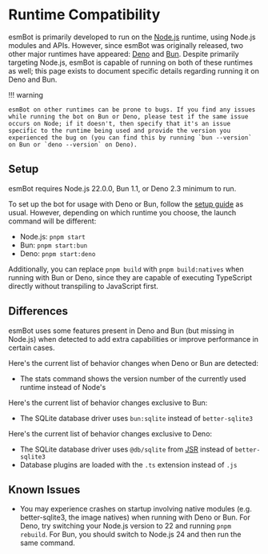 # Runtime Compatibility

esmBot is primarily developed to run on the [Node.js](https://nodejs.org) runtime, using Node.js modules and APIs. However, since esmBot was originally released, two other major runtimes have appeared: [Deno](https://deno.com) and [Bun](https://bun.sh). Despite primarily targeting Node.js, esmBot is capable of running on both of these runtimes as well; this page exists to document specific details regarding running it on Deno and Bun.

!!! warning

    esmBot on other runtimes can be prone to bugs. If you find any issues while running the bot on Bun or Deno, please test if the same issue occurs on Node; if it doesn't, then specify that it's an issue specific to the runtime being used and provide the version you experienced the bug on (you can find this by running `bun --version` on Bun or `deno --version` on Deno).

## Setup

esmBot requires Node.js 22.0.0, Bun 1.1, or Deno 2.3 minimum to run.

To set up the bot for usage with Deno or Bun, follow the [setup guide](https://docs.esmbot.net/setup) as usual. However, depending on which runtime you choose, the launch command will be different:

- Node.js: `pnpm start`
- Bun: `pnpm start:bun`
- Deno: `pnpm start:deno`

Additionally, you can replace `pnpm build` with `pnpm build:natives` when running with Bun or Deno, since they are capable of executing TypeScript directly without transpiling to JavaScript first.

## Differences

esmBot uses some features present in Deno and Bun (but missing in Node.js) when detected to add extra capabilities or improve performance in certain cases.

Here's the current list of behavior changes when Deno or Bun are detected:

- The stats command shows the version number of the currently used runtime instead of Node's

Here's the current list of behavior changes exclusive to Bun:

- The SQLite database driver uses `bun:sqlite` instead of `better-sqlite3`

Here's the current list of behavior changes exclusive to Deno:

- The SQLite database driver uses `@db/sqlite` from [JSR](https://jsr.io/@db/sqlite) instead of `better-sqlite3`
- Database plugins are loaded with the `.ts` extension instead of `.js`

## Known Issues

- You may experience crashes on startup involving native modules (e.g. better-sqlite3, the image natives) when running with Deno or Bun. For Deno, try switching your Node.js version to 22 and running `pnpm rebuild`. For Bun, you should switch to Node.js 24 and then run the same command.
